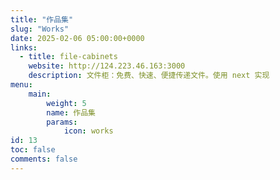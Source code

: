 ```yaml
---
title: "作品集"
slug: "Works"
date: 2025-02-06 05:00:00+0000
links:
  - title: file-cabinets
    website: http://124.223.46.163:3000
    description: 文件柜：免费、快速、便捷传递文件。使用 next 实现
menu:
    main:
        weight: 5
        name: 作品集
        params: 
            icon: works
id: 13
toc: false
comments: false
---
```


